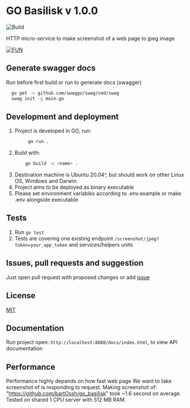 # GO Basilisk v 1.0.0

![Build](https://github.com/bartOssh/go_basilisk/workflows/Go/badge.svg?branch=main)

HTTP micro-service to make screenshot of a web page to jpeg image 

[![FUN](https://varsisava.pl/wp-content/uploads/2016/12/Operacja-Bazyliszek.jpg)](https://www.youtube.com/watch?v=qS2xTGLCu-M&t)


## Generate swagger docs

Run before first build or run to generate docs (swagger)

```bash
  go get -u github.com/swaggo/swag/cmd/swag
  swag init -g main.go
```

## Development and deployment

1. Project is developed in GO, run:
   ```bash
        go run .
   ```
2. Build with:
    ```bash
        go build -o <name> .
    ```
3. Destination machine is Ubuntu 20.04^, but should work on other Linux OS, Windows and Darwin
4. Project aims to be deployed as binary executable
5. Please set environment variables according to .env.example or make .env alongside executable

## Tests

1. Run `go test`
2. Tests are covering one existing endpoint `/screenshot/jpeg?token=your_app_token` and services/helpers units

## Issues, pull requests and suggestion

Just open pull request with proposed changes or add [issue](https://github.com/bartOssh/go_basilisk/issues)

## License

[MIT](https://opensource.org/licenses/MIT)

## Documentation

Run project open: `http://localhost:8888/docs/index.html`, to view API documentation

## Performance

Performance highly depands on how fast web page We want to take screenshot of is responding to request.
Making screenshot of: "https://github.com/bartOssh/go_basilisk" took ~1.6 second on average.
Tested on shared 1 CPU server with 512 MB RAM.
 
